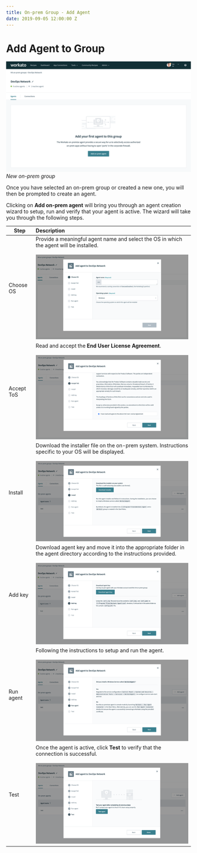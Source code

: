 ```yaml
---
title: On-prem Group - Add Agent
date: 2019-09-05 12:00:00 Z
---
```


# Add Agent to Group

![New on-prem group](/assets/images/on-prem/empty-group.png)
*New on-prem group*

Once you have selected an on-prem group or created a new one, you will then be prompted to create an agent.

Clicking on **Add on-prem agent** will bring you through an agent creation wizard to setup, run and verify that your agent is active. The wizard will take you through the following steps.

| Step       | Description |
| ---------- | :---------- |
| Choose OS  | Provide a meaningful agent name and select the OS in which the agent will be installed.<br><br>![Choose OS](/assets/images/on-prem/choose-os.png) |
| Accept ToS | Read and accept the **End User License Agreement**.<br><br>![Accept ToS](/assets/images/on-prem/accept-tos.png) |
| Install    | Download the installer file on the on-prem system. Instructions specific to your OS will be displayed.<br><br>![Install](/assets/images/on-prem/install.png) |
| Add key    | Download agent key and move it into the appropriate folder in the agent directory according to the instructions provided.<br><br>![Add key](/assets/images/on-prem/add-key.png) |
| Run agent  | Following the instructions to setup and run the agent.<br><br>![Run agent](/assets/images/on-prem/run-agent-wizard.png) |
| Test       | Once the agent is active, click **Test** to verify that the connection is successful.<br><br>![test](/assets/images/on-prem/test-agent-setup.png) |
